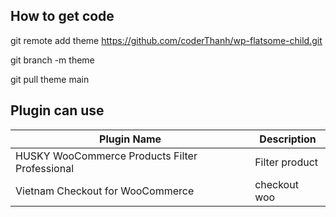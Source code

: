 ## How to get code
git remote add theme https://github.com/coderThanh/wp-flatsome-child.git

git branch -m theme

git pull theme main

## Plugin can use
| Plugin Name | Description |
|------------|-------------|
| HUSKY WooCommerce Products Filter Professional | Filter product |
| Vietnam Checkout for WooCommerce | checkout woo |


